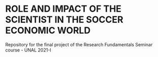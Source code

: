 # ROLE AND IMPACT OF THE SCIENTIST IN THE SOCCER ECONOMIC WORLD

Repository for the final project of the Research Fundamentals Seminar course - UNAL 2021-I
